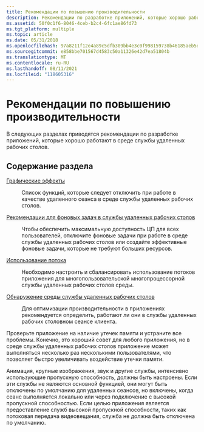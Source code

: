 ```yaml
---
title: Рекомендации по повышению производительности
description: Рекомендации по разработке приложений, которые хорошо работают в среде службы удаленных рабочих столов.
ms.assetid: 50f0c1f6-8046-4ceb-b2c4-6fc1ae86fd73
ms.tgt_platform: multiple
ms.topic: article
ms.date: 05/31/2018
ms.openlocfilehash: 97a8211f12e4a89c5dfb309bb4e3c0f998159738b46185aeb5dcee7a5cd29f93
ms.sourcegitcommit: e858bbe701567d4583c50a11326e42d7ea51804b
ms.translationtype: MT
ms.contentlocale: ru-RU
ms.lasthandoff: 08/11/2021
ms.locfileid: "118605316"
---
```

# <a name="performance-guidelines"></a>Рекомендации по повышению производительности

В следующих разделах приводятся рекомендации по разработке приложений, которые хорошо работают в среде службы удаленных рабочих столов.

## <a name="in-this-section"></a>Содержание раздела

<dl> <dt>

[Графические эффекты](graphic-effects.md)
</dt> <dd>

Список функций, которые следует отключить при работе в качестве удаленного сеанса в среде службы удаленных рабочих столов.

</dd> <dt>

[Рекомендации для фоновых задач в службы удаленных рабочих столов](background-tasks.md)
</dt> <dd>

Чтобы обеспечить максимальную доступность ЦП для всех пользователей, отключите фоновые задачи при работе в среде службы удаленных рабочих столов или создайте эффективные фоновые задачи, которые не требуют больших ресурсов.

</dd> <dt>

[Использование потока](thread-usage.md)
</dt> <dd>

Необходимо настроить и сбалансировать использование потоков приложения для многопользовательской многопроцессорной службы удаленных рабочих столов среды.

</dd> <dt>

[Обнаружение среды службы удаленных рабочих столов](detecting-the-terminal-services-environment.md)
</dt> <dd>

Для оптимизации производительности в приложениях рекомендуется определить, работают ли они в службы удаленных рабочих столовном сеансе клиента.

</dd> </dl>

Проверьте приложение на наличие утечек памяти и устраните все проблемы. Конечно, это хороший совет для любого приложения, но в среде службы удаленных рабочих столов приложение может выполняться несколько раз несколькими пользователями, что позволяет быстро увеличивать воздействие утечки памяти.

Анимация, крупные изображения, звук и другие службы, интенсивно использующие пропускную способность, должны быть настроены. Если эти службы не являются основной функцией, они могут быть отключены по умолчанию для удаленных сеансов, но включены, когда сеанс выполняется локально или через подключение с высокой пропускной способностью. Если целью приложения является предоставление служб высокой пропускной способности, таких как потоковая передача видеовещания, служба не должна быть отключена по умолчанию.

 

 




